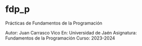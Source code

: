 # fdp_p
Prácticas de Fundamentos de la Programación

Autor: Juan Carrasco Vico
En: Universidad de Jaén
Asignatura: Fundamentos de la Programación
Curso: 2023-2024
